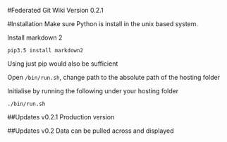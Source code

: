 #Federated Git Wiki
Version 0.2.1

#Installation
Make sure Python is install in the unix based system.

Install markdown 2

    pip3.5 install markdown2

Using just pip would also be sufficient

Open `/bin/run.sh`, change path to the absolute path of the hosting folder

Initialise by running the following under your hosting folder

    ./bin/run.sh

##Updates v0.2.1
Production version

##Updates v0.2
Data can be pulled across and displayed
